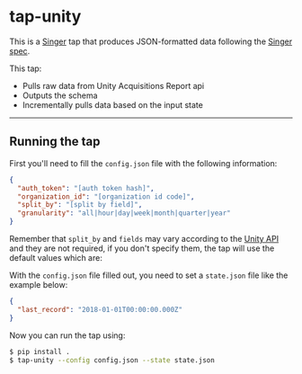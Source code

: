 # tap-unity

This is a [Singer](https://singer.io) tap that produces JSON-formatted data
following the [Singer
spec](https://github.com/singer-io/getting-started/blob/master/SPEC.md).

This tap:

- Pulls raw data from Unity Acquisitions Report api
- Outputs the schema
- Incrementally pulls data based on the input state

---

## Running the tap

First you'll need to fill the `config.json` file with the following information:

```json
{
  "auth_token": "[auth token hash]",
  "organization_id": "[organization id code]",
  "split_by": "[split by field]",
  "granularity": "all|hour|day|week|month|quarter|year"
}
```
Remember that `split_by` and `fields` may vary according to the [Unity API](https://services.docs.unity.com/statistics/v1) and they are not required, if you don't specify them, the tap will use the default values which are:


With the `config.json` file filled out, you need to set a `state.json` file like the example below:

```json
{
  "last_record": "2018-01-01T00:00:00.000Z"
}
```

Now you can run the tap using:

```bash 
$ pip install .
$ tap-unity --config config.json --state state.json
```
